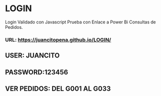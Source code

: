 # LOGIN
Login Validado con Javascript Prueba con Enlace a Power Bi Consultas de Pedidos.
### URL: https://juancitopena.github.io/LOGIN/
## USER: JUANCITO
## PASSWORD:123456

## VER PEDIDOS: DEL G001 AL G033
